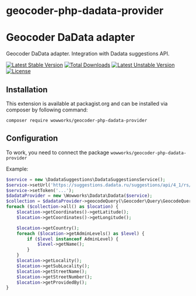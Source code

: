 # geocoder-php-dadata-provider

Geocoder DaData adapter
=================

Geocoder DaData adapter. Integration with Dadata suggestions API.

[![Latest Stable Version](https://poser.pugx.org/wowworks/geocoder-php-dadata-provider/v/stable)](https://packagist.org/packages/wowworks/geocoder-php-dadata-provider)
[![Total Downloads](https://poser.pugx.org/wowworks/geocoder-php-dadata-provider/downloads)](https://packagist.org/packages/wowworks/geocoder-php-dadata-provider)
[![Latest Unstable Version](https://poser.pugx.org/wowworks/geocoder-php-dadata-provider/v/unstable)](https://packagist.org/packages/wowworks/geocoder-php-dadata-provider)
[![License](https://poser.pugx.org/wowworks/geocoder-php-dadata-provider/license)](https://packagist.org/packages/wowworks/geocoder-php-dadata-provider)

Installation
-------------

This extension is available at packagist.org and can be installed via composer by following command:

`composer require wowworks/geocoder-php-dadata-provider`

Configuration
---------
To work, you need to connect the package `wowworks/geocoder-php-dadata-provider`

Example:

```php
$service = new \DadataSuggestions\DadataSuggestionsService();
$service->setUrl('https://suggestions.dadata.ru/suggestions/api/4_1/rs/suggest/');
$service->setToken('...');
$dadataProvider = new \Wowworks\Dadata\Dadata($service);
$collection = $dadataProvider->geocodeQuery(\Geocoder\Query\GeocodeQuery::create('г Москва, улица Академика Королева, дом 15, корп. 2'));
foreach ($collection->all() as $location) {
    $location->getCoordinates()->getLatitude();
    $location->getCoordinates()->getLongitude();

    $location->getCountry();
    foreach ($location->getAdminLevels() as $level) {
        if ($level instanceof AdminLevel) {
            $level->getName();
        }
    }
    $location->getLocality();
    $location->getSubLocality();
    $location->getStreetName();
    $location->getStreetNumber();
    $location->getProvidedBy();
}

```

